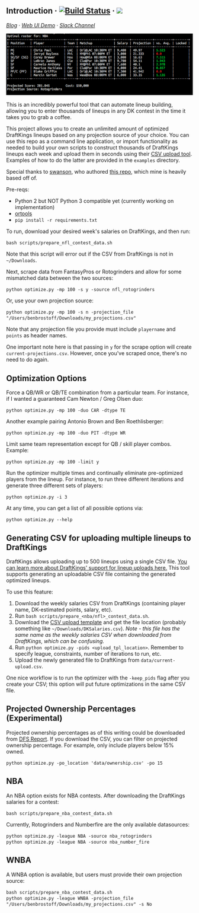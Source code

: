 ## Introduction &middot; [![Build Status](https://travis-ci.org/BenBrostoff/draft-kings-fun.svg?branch=master)](https://travis-ci.org/BenBrostoff/draft-kings-fun) &middot; [![](https://draftfast.herokuapp.com/badge.svg)](https://draftfast.herokuapp.com/)

[*Blog*](https://medium.com/draftfast) &middot; [*Web UI Demo*](https://motm-stats.firebaseapp.com/) &middot; [*Slack Channel*](https://draftfast.herokuapp.com/)

![](marketing/NBA_OPTIMIZED.png)

This is an incredibly powerful tool that can automate lineup building, allowing you to enter thousands of lineups in any DK contest in the time it takes you to grab a coffee.

This project allows you to create an unlimited amount of optimized DraftKings lineups based on any projection source of your choice. You can use this repo as a command line application, or import functionality as needed to build your own scripts to construct thousands of DraftKings lineups each week and upload them in seconds using their [CSV upload tool](https://www.draftkings.com/lineup/upload). Examples of how to do the latter are provided in the `examples` directory.

Special thanks to [swanson](https://github.com/swanson/), who authored [this repo](https://github.com/swanson/degenerate), which mine is heavily based off of.

Pre-reqs:

* Python 2 but NOT Python 3 compatible yet (currently working on implementation)
* [ortools](https://developers.google.com/optimization/installing?hl=en)
* `pip install -r requirements.txt`

To run, download your desired week's salaries on DraftKings, and then run:

```
bash scripts/prepare_nfl_contest_data.sh
```

Note that this script will error out if the CSV from DraftKings is not in `~/Downloads`.

Next, scrape data from FantasyPros or Rotogrinders and allow for some mismatched data between the two sources:

```
python optimize.py -mp 100 -s y -source nfl_rotogrinders
```

Or, use your own projection source:

```
python optimize.py -mp 100 -s n -projection_file "/Users/benbrostoff/Downloads/my_projections.csv"
```

Note that any projection file you provide must include `playername` and `points` as header names.

One important note here is that passing in <code>y</code> for the scrape option will create <code>current-projections.csv</code>. However, once you've scraped once, there's no need to do again.

## Optimization Options

Force a QB/WR or QB/TE combination from a particular team. For instance, if I wanted a guaranteed Cam Newton / Greg Olsen duo:

```
python optimize.py -mp 100 -duo CAR -dtype TE
```

Another example pairing Antonio Brown and Ben Roethlisberger:

```
python optimize.py -mp 100 -duo PIT -dtype WR
```

Limit same team representation except for QB / skill player combos. Example:

```
python optimize.py -mp 100 -limit y
```

Run the optimizer multiple times and continually eliminate pre-optimized players from the lineup. For instance, to run three different iterations and generate three different sets of players:

```
python optimize.py -i 3
```

At any time, you can get a list of all possible options via:

```
python optimize.py --help
```

## Generating CSV for uploading multiple lineups to DraftKings

DraftKings allows uploading up to 500 lineups using a single CSV file. [You can learn more about DraftKings' support for lineup uploads here.](https://playbook.draftkings.com/news/draftkings-lineup-upload-tool) This tool supports
generating an uploadable CSV file containing the generated optimized lineups.

To use this feature:

1. Download the weekly salaries CSV from DraftKings
(containing player name, DK-estimated points, salary, etc).
2. Run `bash scripts/prepare_<nba/nfl>_contest_data.sh`.
3. Download the [CSV upload template](https://www.draftkings.com/lineup/upload) and get the file location (probably something like `~/Downloads/DKSalaries.csv`). *Note - this file has the same name as the weekly salaries CSV when downloaded from DraftKings, which can be confusing.*
4. Run `python optimize.py -pids <upload_tpl_location>`. Remember to specify league, constraints, number of iterations to run, etc.
5. Upload the newly generated file to DraftKings from `data/current-upload.csv`.

One nice workflow is to run the optimizer with the `-keep_pids` flag after you create your CSV; this option will put future optimizations in the same CSV file.

## Projected Ownership Percentages (Experimental)

Projected ownership percentages as of this writing could be downloaded from [DFS Report](https://dfsreport.com/draftkings-ownership-percentages). If you download the CSV, you can filter on projected ownership percentage. For example, only include players below 15% owned.

```
python optimize.py -po_location 'data/ownership.csv' -po 15
```

## NBA

An NBA option exists for NBA contests. After downloading the DraftKings salaries for a contest:

```
bash scripts/prepare_nba_contest_data.sh
```

Currently, Rotogrinders and Numberfire are the only available datasources:

```
python optimize.py -league NBA -source nba_rotogrinders
python optimize.py -league NBA -source nba_number_fire
```

## WNBA

A WNBA option is available, but users must provide their own projection source:

```
bash scripts/prepare_nba_contest_data.sh
python optimize.py -league WNBA -projection_file "/Users/benbrostoff/Downloads/my_projections.csv" -s No
```
